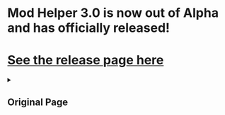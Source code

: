 # Mod Helper 3.0 is now out of Alpha and has officially released! 
# [See the release page here](https://github.com/gurrenm3/BTD-Mod-Helper/releases/tag/3.0.0)

<details>
<summary><h2>Original Page</h2></summary>

### The new Mod Helper 3.0 update has been in the works for a while, and it is the version that has Tower / Display fixes for BTD6 v32. It's nearly ready for release, but it relies on a couple of features from the MelonLoader 0.5.5 update that is also coming soon but hasn't widely released just yet.

## How to use the Mod Helper 3.0

1. Download and install a [MelonLoader alpha build from their Github Actions](https://github.com/LavaGang/MelonLoader/actions/runs/2806436995).
    - You'll just need to scroll down to the artifacts section and download the appropriate one, most likely [MelonLoader.x64.CI.Release](https://github.com/LavaGang/MelonLoader/suites/7690694577/artifacts/321208644). 
    - Then simply unzip it and drop the MelonLoader folder and version.dll into your BloonsTD6 folder, replacing files if it asks.
2. Download the latest Mod Helper 3.0 Alpha version. You can get the absolutely latest version from [our own GitHub Actions](https://github.com/gurrenm3/BTD-Mod-Helper/actions), or see the doombubbles forked repo using 3.0 as the main branch for [named Alpha releases](https://github.com/doombubbles/BTD-Mod-Helper/releases) that will also appear in the Mods Menu.
    - The .dll file has been renamed (no more spaces, so can be sent more easily!) so make sure to delete the old Mod Helper .dll

### For the full list of update features see [3.0 Update Overview](https://github.com/gurrenm3/BTD-Mod-Helper/wiki/3.0-Update-Overview)

### For modders who want to update their mods, see [3.0 Migration Guide](https://github.com/gurrenm3/BTD-Mod-Helper/wiki/%5B3.0%5D-Migration-Guide)

### For even more specific information about getting Mods to be visible in the Mod Browser, see [3.0 Appearing in the Mod Browser](https://github.com/gurrenm3/BTD-Mod-Helper/wiki/%5B3.0%5D-Appearing-in-the-Mod-Browser-%28ModHelperData%29)

## As this is still an alpha, things may still not be fully stable, and helpers within the BTD6 modding and MelonLoader communities may not be equipped to help with every problem you encounter.

</details>